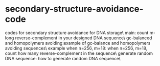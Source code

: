 # secondary-structure-avoidance-code
codes for secondary structure avoidance for DNA storage\\
main: count m-long reverse-complement in your designed DNA sequence\\
gc-balanced and homopolymers avoiding:example of gc-balance and homopolymers avoiding sequences\\
example when n=256, m=18: when n=256, m=18, count how many reverse-complement in the sequence\\
generate random DNA sequence: how to generate random DNA sequence\\
